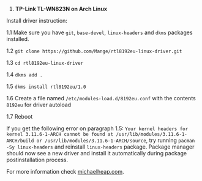 1. **TP-Link TL-WN823N on Arch Linux**

Install driver instruction:

1.1 Make sure you have ```git```, ```base-devel```, ```linux-headers``` and ```dkms``` packages installed.

1.2 ```git clone https://github.com/Mange/rtl8192eu-linux-driver.git```

1.3 ```cd rtl8192eu-linux-driver```

1.4 ```dkms add .```

1.5 ```dkms install rtl8192eu/1.0```

1.6 Create a file named ```/etc/modules-load.d/8192eu.conf``` with the contents ```8192eu``` for driver autoload

1.7 Reboot

If you get the following error on paragraph 1.5: ```Your kernel headers for kernel 3.11.6-1-ARCH cannot be found at
/usr/lib/modules/3.11.6-1-ARCH/build or /usr/lib/modules/3.11.6-1-ARCH/source```, try running ```pacman -Sy linux-headers```
and reinstall ```linux-headers``` package. Package manager should now see a new driver and install it automatically during package
postinstallation process.

For more information check [michaelheap.com](https://michaelheap.com/tp-link-tl-wn823n-on-arch-linux/).
